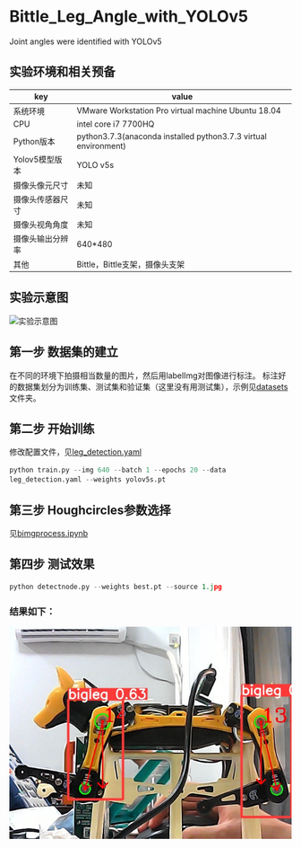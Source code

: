 # Bittle_Leg_Angle_with_YOLOv5
Joint angles were identified with YOLOv5

## 实验环境和相关预备
|key|value|
|----------|----------|
|系统环境|VMware Workstation Pro virtual machine Ubuntu 18.04|
|CPU|intel core i7 7700HQ|
|Python版本|python3.7.3(anaconda installed python3.7.3 virtual environment)|
|Yolov5模型版本|YOLO v5s|
|摄像头像元尺寸|未知|
|摄像头传感器尺寸|未知|
|摄像头视角角度|未知|
|摄像头输出分辨率|640*480|
|其他|Bittle，Bittle支架，摄像头支架|

## 实验示意图
![实验示意图](./%E7%A4%BA%E6%84%8F%E5%9B%BE.png)

## 第一步 数据集的建立
在不同的环境下拍摄相当数量的图片，然后用labelImg对图像进行标注。
标注好的数据集划分为训练集、测试集和验证集（这里没有用测试集），示例见[datasets](./datasets/)文件夹。

## 第二步 开始训练
修改配置文件，见[leg_detection.yaml](./leg_detection.yaml)
``` python
python train.py --img 640 --batch 1 --epochs 20 --data 
leg_detection.yaml --weights yolov5s.pt
```
## 第三步 Houghcircles参数选择
见[bimgprocess.ipynb](./bimgprocess.ipynb)

## 第四步 测试效果
``` python
python detectnode.py --weights best.pt --source 1.jpg
```

### 结果如下：

![实验结果图](./%E7%BB%93%E6%9E%9C%E5%9B%BE.jpg)